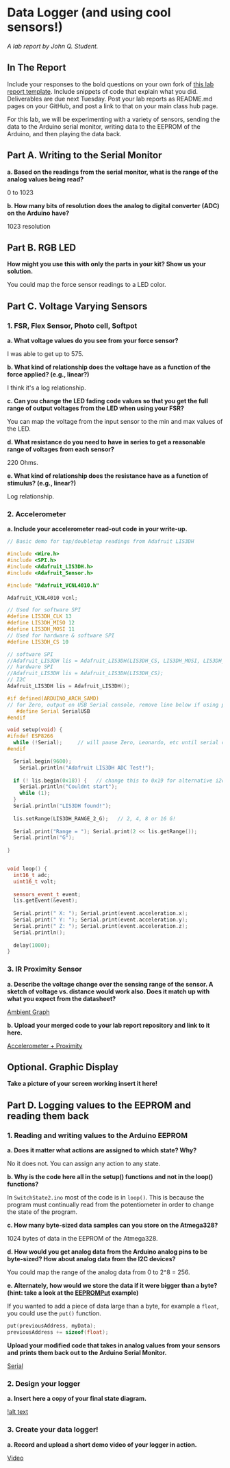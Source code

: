 # Data Logger (and using cool sensors!)

*A lab report by John Q. Student.*

## In The Report

Include your responses to the bold questions on your own fork of [this lab report template](https://github.com/FAR-Lab/IDD-Fa18-Lab2). Include snippets of code that explain what you did. Deliverables are due next Tuesday. Post your lab reports as README.md pages on your GitHub, and post a link to that on your main class hub page.

For this lab, we will be experimenting with a variety of sensors, sending the data to the Arduino serial monitor, writing data to the EEPROM of the Arduino, and then playing the data back.

## Part A.  Writing to the Serial Monitor
 
**a. Based on the readings from the serial monitor, what is the range of the analog values being read?**

0 to 1023
 
**b. How many bits of resolution does the analog to digital converter (ADC) on the Arduino have?**

1023 resolution

## Part B. RGB LED

**How might you use this with only the parts in your kit? Show us your solution.**

You could map the force sensor readings to a LED color.

## Part C. Voltage Varying Sensors 
 
### 1. FSR, Flex Sensor, Photo cell, Softpot

**a. What voltage values do you see from your force sensor?**

I was able to get up to 575.

**b. What kind of relationship does the voltage have as a function of the force applied? (e.g., linear?)**

I think it's a log relationship.

**c. Can you change the LED fading code values so that you get the full range of output voltages from the LED when using your FSR?**

You can map the voltage from the input sensor to the min and max values of the LED.

**d. What resistance do you need to have in series to get a reasonable range of voltages from each sensor?**

220 Ohms.

**e. What kind of relationship does the resistance have as a function of stimulus? (e.g., linear?)**

Log relationship.

### 2. Accelerometer
 
**a. Include your accelerometer read-out code in your write-up.**

```c++
// Basic demo for tap/doubletap readings from Adafruit LIS3DH

#include <Wire.h>
#include <SPI.h>
#include <Adafruit_LIS3DH.h>
#include <Adafruit_Sensor.h>

#include "Adafruit_VCNL4010.h"

Adafruit_VCNL4010 vcnl;

// Used for software SPI
#define LIS3DH_CLK 13
#define LIS3DH_MISO 12
#define LIS3DH_MOSI 11
// Used for hardware & software SPI
#define LIS3DH_CS 10

// software SPI
//Adafruit_LIS3DH lis = Adafruit_LIS3DH(LIS3DH_CS, LIS3DH_MOSI, LIS3DH_MISO, LIS3DH_CLK);
// hardware SPI
//Adafruit_LIS3DH lis = Adafruit_LIS3DH(LIS3DH_CS);
// I2C
Adafruit_LIS3DH lis = Adafruit_LIS3DH();

#if defined(ARDUINO_ARCH_SAMD)
// for Zero, output on USB Serial console, remove line below if using programming port to program the Zero!
   #define Serial SerialUSB
#endif

void setup(void) {
#ifndef ESP8266
  while (!Serial);     // will pause Zero, Leonardo, etc until serial console opens
#endif

  Serial.begin(9600);
    Serial.println("Adafruit LIS3DH ADC Test!");
  
  if (! lis.begin(0x18)) {   // change this to 0x19 for alternative i2c address
    Serial.println("Couldnt start");
    while (1);
  }
  Serial.println("LIS3DH found!");
  
  lis.setRange(LIS3DH_RANGE_2_G);   // 2, 4, 8 or 16 G!
  
  Serial.print("Range = "); Serial.print(2 << lis.getRange());  
  Serial.println("G");
  
}


void loop() {
  int16_t adc;
  uint16_t volt;
  
  sensors_event_t event; 
  lis.getEvent(&event);
  
  Serial.print(" X: "); Serial.print(event.acceleration.x);
  Serial.print(" Y: "); Serial.print(event.acceleration.y);
  Serial.print(" Z: "); Serial.print(event.acceleration.z);
  Serial.println();
    
  delay(1000);
}
```

### 3. IR Proximity Sensor

**a. Describe the voltage change over the sensing range of the sensor. A sketch of voltage vs. distance would work also. Does it match up with what you expect from the datasheet?**

[Ambient Graph](ambient.jpg)

**b. Upload your merged code to your lab report repository and link to it here.**

[Accelerometer + Proximity](Accelerometer/src/main.ino)

## Optional. Graphic Display

**Take a picture of your screen working insert it here!**

## Part D. Logging values to the EEPROM and reading them back
 
### 1. Reading and writing values to the Arduino EEPROM

**a. Does it matter what actions are assigned to which state? Why?**

No it does not. You can assign any action to any state. 

**b. Why is the code here all in the setup() functions and not in the loop() functions?**

In ```SwitchState2.ino``` most of the code is in ```loop()```. This is because the program must continually read from the potentiometer in order to change the state of the program.

**c. How many byte-sized data samples can you store on the Atmega328?**

1024 bytes of data in the EEPROM of the Atmega328.

**d. How would you get analog data from the Arduino analog pins to be byte-sized? How about analog data from the I2C devices?**

You could map the range of the analog data from 0 to 2^8 = 256.

**e. Alternately, how would we store the data if it were bigger than a byte? (hint: take a look at the [EEPROMPut](https://www.arduino.cc/en/Reference/EEPROMPut) example)**

If you wanted to add a piece of data large than a byte, for example a  ```float```, you could use the ```put()``` function.

```c++
put(previousAddress, myData);
previousAddress += sizeof(float);
```

**Upload your modified code that takes in analog values from your sensors and prints them back out to the Arduino Serial Monitor.**

[Serial](WrittingToSerialMonitor/src/main.ino)

### 2. Design your logger
 
**a. Insert here a copy of your final state diagram.**

[!alt text](state.jpg)

### 3. Create your data logger!
 
**a. Record and upload a short demo video of your logger in action.**

[Video](https://drive.google.com/file/d/1R-kL9zVgpu-_wlM1_pSWfjLwShbGbhB9/view?usp=sharing)
